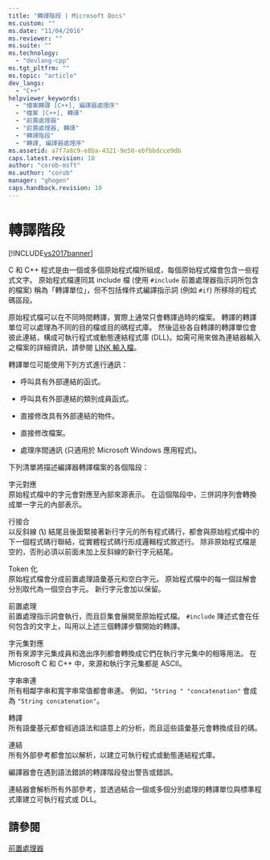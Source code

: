 ```yaml
---
title: "轉譯階段 | Microsoft Docs"
ms.custom: ""
ms.date: "11/04/2016"
ms.reviewer: ""
ms.suite: ""
ms.technology: 
  - "devlang-cpp"
ms.tgt_pltfrm: ""
ms.topic: "article"
dev_langs: 
  - "C++"
helpviewer_keywords: 
  - "檔案轉譯 [C++], 編譯器處理序"
  - "檔案 [C++], 轉譯"
  - "前置處理器"
  - "前置處理器, 轉譯"
  - "轉譯階段"
  - "轉譯, 編譯器處理序"
ms.assetid: a7f7a8c9-e8ba-4321-9e50-ebfbbdcce9db
caps.latest.revision: 10
author: "corob-msft"
ms.author: "corob"
manager: "ghogen"
caps.handback.revision: 10
---
```

# 轉譯階段
[!INCLUDE[vs2017banner](../assembler/inline/includes/vs2017banner.md)]

C 和 C\+\+ 程式是由一個或多個原始程式檔所組成，每個原始程式檔會包含一些程式文字。  原始程式檔連同其 include 檔 \(使用 `#include` 前置處理器指示詞所包含的檔案\) 稱為「轉譯單位」，但不包括條件式編譯指示詞 \(例如 `#if`\) 所移除的程式碼區段。  
  
 原始程式檔可以在不同時間轉譯，實際上通常只會轉譯過時的檔案。  轉譯的轉譯單位可以處理為不同的目的檔或目的碼程式庫。  然後這些各自轉譯的轉譯單位會彼此連結，構成可執行程式或動態連結程式庫 \(DLL\)。如需可用來做為連結器輸入之檔案的詳細資訊，請參閱 [LINK 輸入檔](../build/reference/link-input-files.md)。  
  
 轉譯單位可能使用下列方式進行通訊：  
  
-   呼叫具有外部連結的函式。  
  
-   呼叫具有外部連結的類別成員函式。  
  
-   直接修改具有外部連結的物件。  
  
-   直接修改檔案。  
  
-   處理序間通訊 \(只適用於 Microsoft Windows 應用程式\)。  
  
 下列清單將描述編譯器轉譯檔案的各個階段：  
  
 字元對應  
 原始程式檔中的字元會對應至內部來源表示。  在這個階段中，三併詞序列會轉換成單一字元的內部表示。  
  
 行接合  
 以反斜線 \(**\\**\) 結尾且後面緊接著新行字元的所有程式碼行，都會與原始程式檔中的下一個程式碼行聯結，從實體程式碼行形成邏輯程式敘述行。  除非原始程式檔是空的，否則必須以前面未加上反斜線的新行字元結尾。  
  
 Token 化  
 原始程式檔會分成前置處理語彙基元和空白字元。  原始程式檔中的每一個註解會分別取代為一個空白字元。  新行字元會加以保留。  
  
 前置處理  
 前置處理指示詞會執行，而且巨集會展開至原始程式檔。  `#include` 陳述式會在任何包含的文字上，叫用以上述三個轉譯步驟開始的轉譯。  
  
 字元集對應  
 所有來源字元集成員和逸出序列都會轉換成它們在執行字元集中的相等用法。  在 Microsoft C 和 C\+\+ 中，來源和執行字元集都是 ASCII。  
  
 字串串連  
 所有相鄰字串和寬字串常值都會串連。  例如，`"String " "concatenation"` 會成為 `"String concatenation"`。  
  
 轉譯  
 所有語彙基元都會經過語法和語意上的分析，而且這些語彙基元會轉換成目的碼。  
  
 連結  
 所有外部參考都會加以解析，以建立可執行程式或動態連結程式庫。  
  
 編譯器會在遇到語法錯誤的轉譯階段發出警告或錯誤。  
  
 連結器會解析所有外部參考，並透過結合一個或多個分別處理的轉譯單位與標準程式庫建立可執行程式或 DLL。  
  
## 請參閱  
 [前置處理器](../preprocessor/preprocessor.md)
